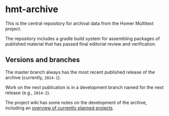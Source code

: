 # hmt-archive 

This is the central repository for archival data from the Homer Multitext project.

The repository includes a gradle build system for assembling packages of published material that has passed final editorial review and verification.


## Versions and branches ##

The master branch always has the most recent published release of the archive (currently, `2014-1`).

Work on the next publication is in a development branch named for the next release (e.g., `2014-2`).


The project wiki has some notes on the development of the archive, including an [overview of currently planned projects](https://github.com/homermultitext/hmt-archive/wiki/Whiteboard).


